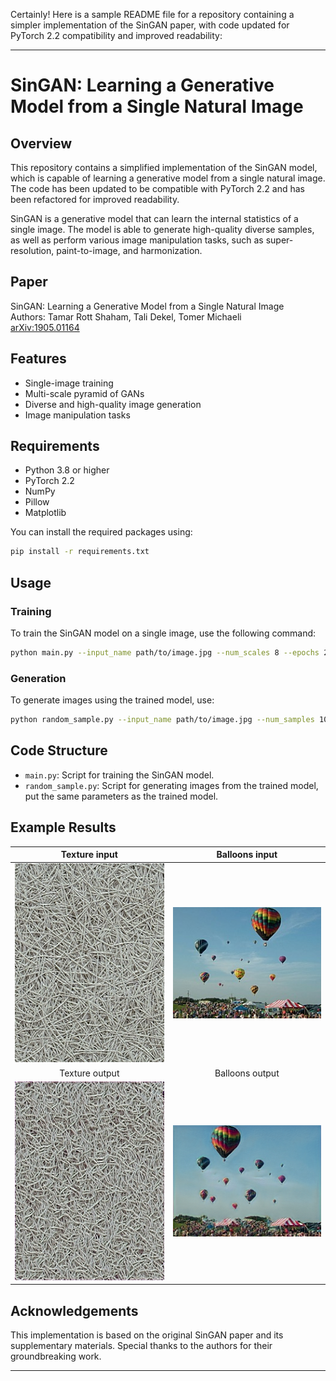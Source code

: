 Certainly! Here is a sample README file for a repository containing a simpler implementation of the SinGAN paper, with code updated for PyTorch 2.2 compatibility and improved readability:

---

# SinGAN: Learning a Generative Model from a Single Natural Image

## Overview

This repository contains a simplified implementation of the SinGAN model, which is capable of learning a generative model from a single natural image. The code has been updated to be compatible with PyTorch 2.2 and has been refactored for improved readability.

SinGAN is a generative model that can learn the internal statistics of a single image. The model is able to generate high-quality diverse samples, as well as perform various image manipulation tasks, such as super-resolution, paint-to-image, and harmonization.

## Paper

SinGAN: Learning a Generative Model from a Single Natural Image  
Authors: Tamar Rott Shaham, Tali Dekel, Tomer Michaeli  
[arXiv:1905.01164](https://arxiv.org/abs/1905.01164)

## Features

- Single-image training
- Multi-scale pyramid of GANs
- Diverse and high-quality image generation
- Image manipulation tasks

## Requirements

- Python 3.8 or higher
- PyTorch 2.2
- NumPy
- Pillow
- Matplotlib

You can install the required packages using:

```bash
pip install -r requirements.txt
```

## Usage

### Training

To train the SinGAN model on a single image, use the following command:

```bash
python main.py --input_name path/to/image.jpg --num_scales 8 --epochs 2000
```

### Generation

To generate images using the trained model, use:

```bash
python random_sample.py --input_name path/to/image.jpg --num_samples 10
```

## Code Structure

- `main.py`: Script for training the SinGAN model.
- `random_sample.py`: Script for generating images from the trained model, put the same parameters as the trained model.

## Example Results

Texture input                          |  Balloons input
:-------------------------------------:|:----------------------------------:
![Texture Image](img/texture.png)      |  ![Baloon Image](img/balloons.jpeg)
Texture output                         |         Balloons output
![Texture Image out](img/texture_out.png)  |  ![Baloon Image out](img/balloons_out.jpeg)

## Acknowledgements

This implementation is based on the original SinGAN paper and its supplementary materials. Special thanks to the authors for their groundbreaking work.

---
